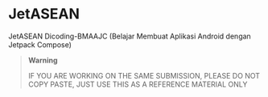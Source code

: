 # JetASEAN
JetASEAN Dicoding-BMAAJC (Belajar Membuat Aplikasi Android dengan Jetpack Compose)

> **Warning**
> 
> IF YOU ARE WORKING ON THE SAME SUBMISSION, PLEASE DO NOT COPY PASTE, JUST USE THIS AS A REFERENCE MATERIAL ONLY

